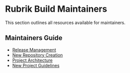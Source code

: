 # Rubrik Build Maintainers

This section outlines all resources available for maintainers. 

## Maintainers Guide

* [Release Management](https://github.com/rubrikinc/welcome-to-rubrik-build/blob/master/maintainers/guide/release-management.md)
* [New Repository Creation](https://github.com/rubrikinc/welcome-to-rubrik-build/blob/master/maintainers/guide/creating-new-repos.md)
* [Project Architecture](https://github.com/rubrikinc/welcome-to-rubrik-build/blob/master/maintainers/guide/project-architecture.md)
* [New Project Guidelines](https://github.com/rubrikinc/welcome-to-rubrik-build/blob/master/contributors/guide/new-project-guidelines.md)

